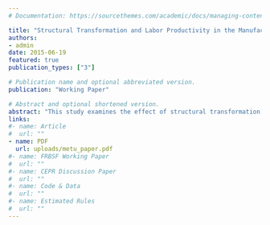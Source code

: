 ```yaml
---
# Documentation: https://sourcethemes.com/academic/docs/managing-content/

title: "Structural Transformation and Labor Productivity in the Manufacturing Industry in Turkey: 1981-2000 Period"
authors: 
- admin
date: 2015-06-19
featured: true
publication_types: ["3"]

# Publication name and optional abbreviated version.
publication: "Working Paper"

# Abstract and optional shortened version.
abstract: "This study examines the effect of structural transformation on labor productivity growth in the manufacturing industry in Turkey for the period of 1981-2000. Structural transformation is defined as movement of the factor inputs of the sector from sectors which have relatively low productivity to the sectors which have relatively high labor productivity. The conventional shiftshare analysis has been used in the purpose of showing the effect of structural transformation on rise of labor productivity of manufacturing sector. The empirical results do not support the structural bonus hypothesis. The empirical findings show that, structural transformation is not important in explaining rise of labor productivity for the period of 1981-2000. Moreover, the structural transformation seems to be burden rise of labor productivity rather than a bonus in during 1981-2000."
links:
#- name: Article
#  url: ""
- name: PDF
  url: uploads/metu_paper.pdf
#- name: FRBSF Working Paper
#  url: ""
#- name: CEPR Discussion Paper
#  url: ""
#- name: Code & Data
#  url: ""
#- name: Estimated Rules
#  url: ""
---
```


